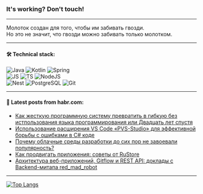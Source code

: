 ### It's working? Don't touch!

---
Молоток создан для того, чтобы им забивать гвозди. <br>
Но это не значит, что гвозди можно забивать только молотком.

---

#### 🛠️ Technical stack:

![Java](https://img.shields.io/badge/Java-informational?logo=Oracle&style=flat&logoColor=white&color=FF4500)
![Kotlin](https://img.shields.io/badge/Kotlin-informational?logo=Kotlin&style=flat&logoColor=white&color=774D97)
![Spring](https://img.shields.io/badge/SpringBoot-informational?logo=SpringBoot&style=flat&logoColor=white&color=6DB33F) <br>
![JS](https://img.shields.io/badge/JS-informational?logo=javaScript&style=flat&logoColor=black&color=F7Df1E)
![TS](https://img.shields.io/badge/TypeScript-informational?logo=typeScript&style=flat&logoColor=black&color=0667A8)
![NodeJS](https://img.shields.io/badge/NodeJS-informational?logo=node.js&style=flat&logoColor=white&color=70A760) <br>
![Nest](https://img.shields.io/badge/NestJS-informational?logo=NestJS&style=flat&logoColor=white&color=E0234E)
![PostgreSQL](https://img.shields.io/badge/PostgreSQL-informational?logo=PostgreSQL&style=flat&logoColor=white&color=DAA520)
![Git](https://img.shields.io/badge/Git-informational?logo=git&style=flat&logoColor=white&color=778899)

___

#### 💬 Latest posts from habr.com:

<!-- BLOG-POST-LIST:START -->
- [Как жесткую программную систему превратить в гибкую без истпользования языка программирования или Двадцать лет спустя](https://habr.com/ru/articles/772892/?utm_source=habrahabr&utm_medium=rss&utm_campaign=772892)
- [Использование расширения VS Code «PVS-Studio» для эффективной борьбы с ошибками в C# коде](https://habr.com/ru/companies/pvs-studio/articles/772870/?utm_source=habrahabr&utm_medium=rss&utm_campaign=772870)
- [Почему облачные среды разработки до сих пор не завоевали популярность?](https://habr.com/ru/articles/772866/?utm_source=habrahabr&utm_medium=rss&utm_campaign=772866)
- [Как продвигать приложения: советы от RuStore](https://habr.com/ru/companies/vk/articles/772844/?utm_source=habrahabr&utm_medium=rss&utm_campaign=772844)
- [Архитектура веб-приложений, Gitflow и REST API: доклады с Backend-митапа red_mad_robot](https://habr.com/ru/companies/redmadrobot/articles/772856/?utm_source=habrahabr&utm_medium=rss&utm_campaign=772856)
<!-- BLOG-POST-LIST:END -->

---
[![Top Langs](https://github-readme-stats-git-master-advtsetting-gmailcom.vercel.app/api/top-langs/?username=zloylis&langs_count=10&hide_title=false&title_color=e6edf3&size_weight=0.5&count_weight=0.5&layout=compact&hide_border=true&theme=dracula)](https://github.com/zloylis)

<!-- ![GitHub stats](https://github-readme-stats-git-master-advtsetting-gmailcom.vercel.app/api?username=zloylis&show_icons=true&hide_border=true&theme=dracula&hide_title=true&include_all_commits=true&count_private=true&hide=contribs&hide_rank=true) -->
